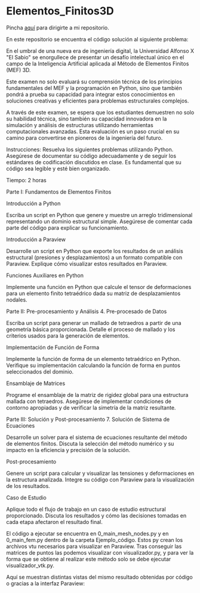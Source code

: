 # Elementos_Finitos3D

Pincha [aquí](https://github.com/PdEXavierMY/Elementos_Finitos3D/) para dirigirte a mi repositorio.

En este repositorio se encuentra el código solución al siguiente problema:

En el umbral de una nueva era de ingeniería digital, la Universidad Alfonso X "El Sabio" se enorgullece de presentar un desafío intelectual único en el campo de la Inteligencia Artificial aplicada al Método de Elementos Finitos (MEF) 3D. 

Este examen no solo evaluará su comprensión técnica de los principios fundamentales del MEF y la programación en Python, sino que también pondrá a prueba su capacidad para integrar estos conocimientos en soluciones creativas y eficientes para problemas estructurales complejos. 

A través de este examen, se espera que los estudiantes demuestren no solo su habilidad técnica, sino también su capacidad innovadora en la simulación y análisis de estructuras utilizando herramientas computacionales avanzadas. Esta evaluación es un paso crucial en su camino para convertirse en pioneros de la ingeniería del futuro.

Instrucciones: Resuelva los siguientes problemas utilizando Python. Asegúrese de documentar su código adecuadamente y de seguir los estándares de codificación discutidos en clase. Es fundamental que su código sea legible y esté bien organizado.

Tiempo: 2 horas

Parte I: Fundamentos de Elementos Finitos

Introducción a Python

Escriba un script en Python que genere y muestre un arreglo tridimensional representando un dominio estructural simple. Asegúrese de comentar cada parte del código para explicar su funcionamiento.

Introducción a Paraview

Desarrolle un script en Python que exporte los resultados de un análisis estructural (presiones y desplazamientos) a un formato compatible con Paraview. Explique cómo visualizar estos resultados en Paraview.

Funciones Auxiliares en Python

Implemente una función en Python que calcule el tensor de deformaciones para un elemento finito tetraédrico dada su matriz de desplazamientos nodales.

Parte II: Pre-procesamiento y Análisis 4. Pre-procesado de Datos

Escriba un script para generar un mallado de tetraedros a partir de una geometría básica proporcionada. Detalle el proceso de mallado y los criterios usados para la generación de elementos.

Implementación de Función de Forma

Implemente la función de forma de un elemento tetraédrico en Python. Verifique su implementación calculando la función de forma en puntos seleccionados del dominio.

Ensamblaje de Matrices

Programe el ensamblaje de la matriz de rigidez global para una estructura mallada con tetraedros. Asegúrese de implementar condiciones de contorno apropiadas y de verificar la simetría de la matriz resultante.

Parte III: Solución y Post-procesamiento 7. Solución de Sistema de Ecuaciones

Desarrolle un solver para el sistema de ecuaciones resultante del método de elementos finitos. Discuta la selección del método numérico y su impacto en la eficiencia y precisión de la solución.

Post-procesamiento

Genere un script para calcular y visualizar las tensiones y deformaciones en la estructura analizada. Integre su código con Paraview para la visualización de los resultados.

Caso de Estudio

Aplique todo el flujo de trabajo en un caso de estudio estructural proporcionado. Discuta los resultados y cómo las decisiones tomadas en cada etapa afectaron el resultado final.


El código a ejecutar se encuentra en 0_main_mesh_nodes.py y en 0_main_fem.py dentro de la carpeta Ejemplo_código. Estos py crean los archivos vtu necesarios para visualizar en Paraview. Tras conseguir las matrices de puntos las podemos visualizar con visualizador.py, y para ver la forma que se obtiene al realizar este método solo se debe ejecutar visualizador_vtk.py.

Aquí se muestran distintas vistas del mismo resultado obtenidas por código o gracias a la interfaz Paraview:








